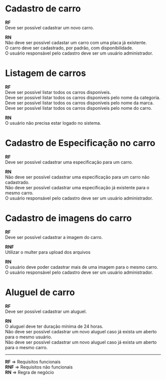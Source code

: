 # Cadastro de carro

**RF**<br/>
Deve ser possível cadastrar um novo carro.<br/>

**RN**<br/>
Não deve ser possível cadastar um carro com uma placa já existente.<br/>
O carro deve ser cadastrado, por padrão, com disponibilidade.<br/>
O usuário responsável pelo cadastro deve ser um usuário administrador.

# Listagem de carros

**RF**<br/>
Deve ser possível listar todos os carros disponíveis.<br/>
Deve ser possível listar todos os carros disponíveis pelo nome da categoria.<br/>
Deve ser possível listar todos os carros disponíveis pelo nome da marca.<br/>
Deve ser possível listar todos os carros disponíveis pelo nome do carro.

**RN**<br/>
O usuário não precisa estar logado no sistema.

# Cadastro de Especificação no carro

**RF**<br/>
Deve ser possível cadastrar uma especificação para um carro.<br/>

**RN**<br/>
Não deve ser possível cadastrar uma especificação para um carro não cadastrado.<br/>
Não deve ser possível cadastrar uma especificação já existente para o mesmo carro.<br/>
O usuário responsável pelo cadastro deve ser um usuário administrador.

# Cadastro de imagens do carro

**RF**<br/>
Deve ser possível cadastrar a imagem do carro.<br/>

**RNF**<br/>
Utilizar o multer para upload dos arquivos

**RN**<br/>
O usuário deve poder cadastrar mais de uma imagem para o mesmo carro.<br/>
O usuário responsável pelo cadastro deve ser um usuário administrador.

# Aluguel de carro

**RF**<br/>
Deve ser possível cadastrar um aluguel.

**RN**<br/>
O aluguel deve ter duração mínima de 24 horas.<br/>
Não deve ser possível cadastrar um novo aluguel caso já exista um aberto para o mesmo usuário.<br/>
Não deve ser possível cadastrar um novo aluguel caso já exista um aberto para o mesmo carro.

---
**RF** => Requisitos funcionais<br/>
**RNF** => Requisitos não funcionais<br/>
**RN** => Regra de negócio
